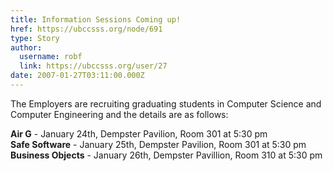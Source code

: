 ```yaml
---
title: Information Sessions Coming up! 
href: https://ubccsss.org/node/691
type: Story
author:
  username: robf
  link: https://ubccsss.org/user/27
date: 2007-01-27T03:11:00.000Z
---
```


<div class="field field-name-body field-type-text-with-summary field-label-hidden"><div class="field-items"><div class="field-item even"><p>The Employers are recruiting graduating students in Computer Science and<br>
Computer Engineering and the details are as follows:</p>
<p><b>Air G</b> - January 24th, Dempster Pavilion, Room 301 at 5:30 pm<br>
<b>Safe Software</b> - January 25th, Dempster Pavilion, Room 301 at 5:30 pm<br>
<b>Business Objects</b> - January 26th, Dempster Pavillion, Room 310 at 5:30 pm</p>
</div></div></div>    <footer>
          </footer>